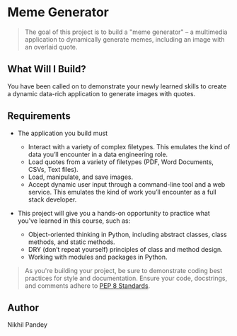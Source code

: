 # Meme Generator

> The goal of this project is to build a "meme generator" – a multimedia application to dynamically generate memes, including an image with an overlaid quote.

## What Will I Build?
You have been called on to demonstrate your newly learned skills to create a dynamic data-rich application to generate images with quotes.

## Requirements

- The application you build must
    - Interact with a variety of complex filetypes. This emulates the kind of data you’ll encounter in a data engineering role.
    - Load quotes from a variety of filetypes (PDF, Word Documents, CSVs, Text files).
    - Load, manipulate, and save images.
    - Accept dynamic user input through a command-line tool and a web service. This emulates the kind of work you’ll encounter as a full stack developer.

- This project will give you a hands-on opportunity to practice what you've learned in this course, such as:
    - Object-oriented thinking in Python, including abstract classes, class methods, and static methods.
    - DRY (don’t repeat yourself) principles of class and method design.
    - Working with modules and packages in Python.

> As you're building your project, be sure to demonstrate coding best practices for style and documentation. Ensure your code, docstrings, and comments adhere to [PEP 8 Standards](https://www.python.org/dev/peps/pep-0008/).

## Author
Nikhil Pandey



